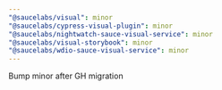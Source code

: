 ```yaml
---
"@saucelabs/visual": minor
"@saucelabs/cypress-visual-plugin": minor
"@saucelabs/nightwatch-sauce-visual-service": minor
"@saucelabs/visual-storybook": minor
"@saucelabs/wdio-sauce-visual-service": minor
---
```


Bump minor after GH migration
